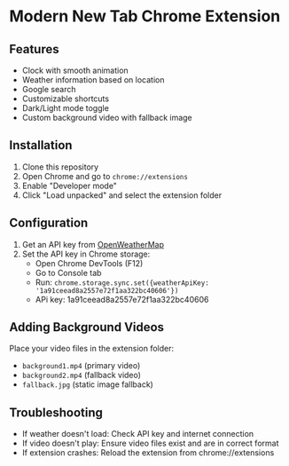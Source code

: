 # Modern New Tab Chrome Extension

## Features
- Clock with smooth animation
- Weather information based on location
- Google search
- Customizable shortcuts
- Dark/Light mode toggle
- Custom background video with fallback image

## Installation
1. Clone this repository
2. Open Chrome and go to `chrome://extensions`
3. Enable "Developer mode"
4. Click "Load unpacked" and select the extension folder

## Configuration
1. Get an API key from [OpenWeatherMap](https://openweathermap.org/)
2. Set the API key in Chrome storage:
   - Open Chrome DevTools (F12)
   - Go to Console tab
   - Run: `chrome.storage.sync.set({weatherApiKey: '1a91ceead8a2557e72f1aa322bc40606'})`
   - APi key: 1a91ceead8a2557e72f1aa322bc40606

## Adding Background Videos
Place your video files in the extension folder:
- `background1.mp4` (primary video)
- `background2.mp4` (fallback video)
- `fallback.jpg` (static image fallback)

## Troubleshooting
- If weather doesn't load: Check API key and internet connection
- If video doesn't play: Ensure video files exist and are in correct format
- If extension crashes: Reload the extension from chrome://extensions
